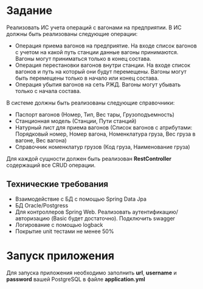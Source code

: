 # Задание

Реализовать ИС учета операций с вагонами на предприятии. В ИС должны быть реализованы следующие операции:
- Операция приема вагонов на предприятие. На входе список вагонов с учетом на какой путь станции данные вагоны принимаются. Вагоны могут приниматься только в конец состава.
- Операция перестановки вагонов внутри станции. На входе список вагонов и путь на который они будут перемещены. Вагоны могут быть перемещены только в начало или конец состава.
- Операция убытия вагонов на сеть РЖД. Вагоны могут убывать только с начала состава.

В системе должны быть реализованы следующие справочники:
- Паспорт вагонов (Номер, Тип, Вес тары, Грузоподъемность)
- Станционная модель (Станции, Пути станций)
- Натурный лист для приема вагонов (Список вагонов с атрибутами: Порядковый номер, Номер вагона, Номенклатура груза, Вес груза в вагоне, Вес вагона)
- Справочник номенклатур грузов (Код груза, Наименование груза)

Для каждой сущности должен быть реализован **RestController** содержащий все CRUD операции.

## Технические требования
- Взаимодействие с БД с помощью Spring Data Jpa
- БД Oracle/Postgress
- Для контроллеров Spring Web. Реализовать аутентификацию/авторизацию (Basic будет достаточно). Подключить swagger
- Логирование с помощью logback
- Покрытие unit тестами не менее 50%

# Запуск приложения
Для запуска приложения необходимо заполнить **url**, **username** и **password** вашей PostgreSQL в файле **application.yml**
